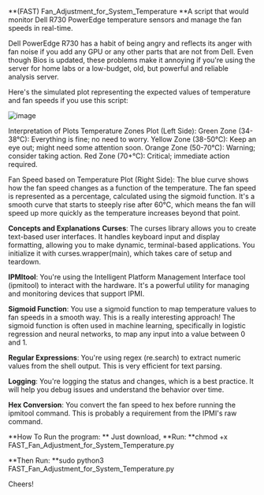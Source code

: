**(FAST) Fan_Adjustment_for_System_Temperature
**A script that would monitor Dell R730 PowerEdge temperature sensors and manage the fan speeds in real-time.

Dell PowerEdge R730 has a habit of being angry and reflects its anger with fan noise if you add any GPU or any other parts that are not from Dell.
Even though Bios is updated, these problems make it annoying if you're using the server for home labs or a low-budget, old, but powerful and reliable analysis server.


Here's the simulated plot representing the expected values of temperature and fan speeds if you use this script:

![image](https://github.com/cemdede/Fan_Adjustment_for_System_Temperature/assets/14031604/68d8f0c0-b6c9-47e2-89aa-2cc54f2689c7)

Interpretation of Plots
Temperature Zones Plot (Left Side):
Green Zone (34-38°C): Everything is fine; no need to worry.
Yellow Zone (38-50°C): Keep an eye out; might need some attention soon.
Orange Zone (50-70°C): Warning; consider taking action.
Red Zone (70+°C): Critical; immediate action required.

Fan Speed based on Temperature Plot (Right Side):
The blue curve shows how the fan speed changes as a function of the temperature. The fan speed is represented as a percentage, calculated using the sigmoid function. It's a smooth curve that starts to steeply rise after 60°C, which means the fan will speed up more quickly as the temperature increases beyond that point.

**Concepts and Explanations**
**Curses**: The curses library allows you to create text-based user interfaces. It handles keyboard input and display formatting, allowing you to make dynamic, terminal-based applications. You initialize it with curses.wrapper(main), which takes care of setup and teardown.

**IPMItool**: You're using the Intelligent Platform Management Interface tool (ipmitool) to interact with the hardware. It's a powerful utility for managing and monitoring devices that support IPMI.

**Sigmoid Function**: You use a sigmoid function to map temperature values to fan speeds in a smooth way. This is a really interesting approach! The sigmoid function is often used in machine learning, specifically in logistic regression and neural networks, to map any input into a value between 0 and 1.

**Regular Expressions**: You're using regex (re.search) to extract numeric values from the shell output. This is very efficient for text parsing.

**Logging**: You're logging the status and changes, which is a best practice. It will help you debug issues and understand the behavior over time.

**Hex Conversion**: You convert the fan speed to hex before running the ipmitool command. This is probably a requirement from the IPMI's raw command.

**How To Run the program:
**
Just download, 
**Run:
**chmod +x FAST_Fan_Adjustment_for_System_Temperature.py 

**Then Run:
**sudo python3 FAST_Fan_Adjustment_for_System_Temperature.py

Cheers!

